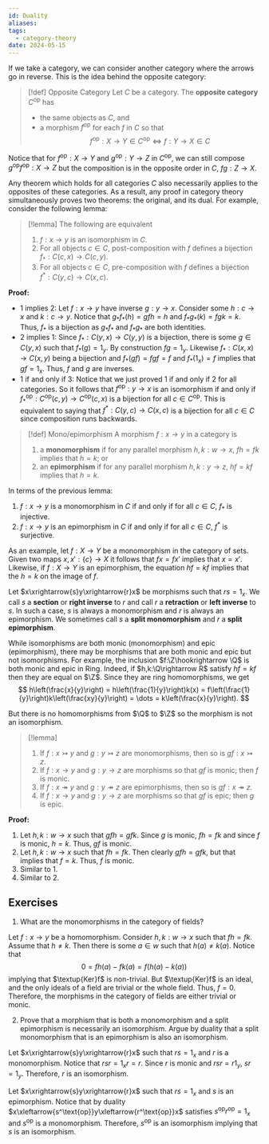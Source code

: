 ```yaml
---
id: Duality
aliases: 
tags:
  - category-theory
date: 2024-05-15
---
```


If we take a category, we can consider another category where the arrows go in reverse. This is the idea behind the opposite category:

> [!def] Opposite Category
> Let $C$ be a category. The **opposite category** $C^\text{op}$ has
> - the same objects as $C$, and 
> - a morphism $f^\text{op}$ for each $f$ in $C$ so that 
> $$ f^\text{op}:X\rightarrow Y \in C^\text{op} \Leftrightarrow f:Y\rightarrow X\in C$$

Notice that for $f^\text{op}:X\rightarrow Y$ and $g^\text{op}:Y\rightarrow Z$ in $C^\text{op}$, we can still compose $g^\text{op}f^\text{op}:X\rightarrow Z$ but the composition is in the opposite order in $C$, $fg:Z\rightarrow X$.

Any theorem which holds for all categories $C$ also necessarily applies to the opposites of these categories. As a result, any proof in category theory simultaneously proves two theorems: the original, and its dual. For example, consider the following lemma:

> [!lemma]
> The following are equivalent
> 1. $f:x\rightarrow y$ is an isomorphism in $C$.
> 2. For all objects $c\in C$, post-composition with $f$ defines a bijection $f_*:C(c,x)\rightarrow C(c,y)$.
> 3. For all objects $c\in C$, pre-composition with $f$ defines a bijection $f^*:C(y,c)\rightarrow C(x,c)$.

**Proof:**

- 1 implies 2: Let $f:x\rightarrow y$ have inverse $g:y\rightarrow x$. Consider some $h:c\rightarrow x$ and $k:c\rightarrow y$. Notice that $g_*f_*(h)=gfh=h$ and $f_*g_*(k)=fgk=k$. Thus, $f_*$ is a bijection as $g_*f_*$ and $f_*g_*$ are both identities.
- 2 implies 1: Since $f_*:C(y,x)\rightarrow C(y,y)$ is a bijection, there is some $g\in C(y,x)$ such that $f_*(g)=1_y$. By construction $fg=1_y$. Likewise $f_*:C(x,x)\rightarrow C(x,y)$ being a bijection and $f_*(gf)=fgf=f$ and $f_*(1_x)=f$ implies that $gf=1_x$. Thus, $f$ and $g$ are inverses.
- 1 if and only if 3: Notice that we just proved 1 if and only if 2 for all categories. So it follows that $f^\text{op}:y\rightarrow x$ is an isomorphism if and only if $f_*^\text{op}:C^\text{op}(c,y)\rightarrow C^\text{op}(c,x)$ is a bijection for all $c\in C^\text{op}$. This is equivalent to saying that $f^*:C(y,c)\rightarrow C(x,c)$ is a bijection for all $c\in C$ since composition runs backwards.

> [!def] Mono/epimorphism
> A morphism $f:x\rightarrow y$ in a category is 
> 1. a **monomorphism** if for any parallel morphism $h,k:w\rightarrow x$, $fh=fk$ implies that $h=k$; or
> 2. an **epimorphism** if for any parallel morphism $h,k:y\rightarrow z$, $hf=kf$ implies that $h=k$.

In terms of the previous lemma:
1. $f:x\rightarrow y$ is a monomorphism in $C$ if and only if for all $c\in C$, $f_*$ is injective.
2. $f:x\rightarrow y$ is an epimorphism in $C$ if and only if for all $c\in C$, $f^*$ is surjective.

As an example, let $f:X\rightarrow Y$ be a monomorphism in the category of sets. Given two maps $x,x':\{c\}\rightarrow X$ it follows that $fx=fx'$ implies that $x=x'$. Likewise, if $f:X\rightarrow Y$ is an epimorphism, the equation $hf=kf$ implies that the $h=k$ on the image of $f$.

Let $x\xrightarrow{s}y\xrightarrow{r}x$ be morphisms such that $rs=1_x$. We call $s$ a **section** or **right inverse** to $r$ and call $r$ a **retraction** or **left inverse** to $s$. In such a case, $s$ is always a monomorphism and $r$ is always an epimorphism. We sometimes call $s$ a **split monomorphism** and $r$ a **split epimorphism**.

While isomorphisms are both monic (monomorphism) and epic (epimorphism), there may be morphisms that are both monic and epic but not isomorphisms. For example, the inclusion $f:\Z\hookrightarrow \Q$ is both monic and epic in $\text{Ring}$. Indeed, if $h,k:\Q\rightarrow R$ satisfy $hf=kf$ then they are equal on $\Z$. Since they are ring homomorphisms, we get
$$
    h\left(\frac{x}{y}\right) = h\left(\frac{1}{y}\right)k(x) = f\left(\frac{1}{y}\right)k\left(\frac{xy}{y}\right) = \dots = k\left(\frac{x}{y}\right).
$$

But there is no homomorphisms from $\Q$ to $\Z$ so the morphism is not an isomorphism.

> [!lemma]
> 1. If $f:x\rightarrowtail y$ and $g:y\rightarrowtail z$ are monomorphisms, then so is $gf:x\rightarrowtail z$.
> 2. If $f:x\rightarrow y$ and $g:y\rightarrow z$ are morphisms so that $gf$ is monic; then $f$ is monic.
> 3. If $f:x\twoheadrightarrow y$ and $g:y\twoheadrightarrow z$ are epimorphisms, then so is $gf:x\twoheadrightarrow z$.
> 4. If $f:x\rightarrow y$ and $g:y\rightarrow z$ are morphisms so that $gf$ is epic; then $g$ is epic.

**Proof:**

1. Let $h,k:w\rightarrow x$ such that $gfh=gfk$. Since $g$ is monic, $fh=fk$ and since $f$ is monic, $h=k$. Thus, $gf$ is monic.
2. Let $h,k:w\rightarrow x$ such that $fh=fk$. Then clearly $gfh=gfk$, but that implies that $f=k$. Thus, $f$ is monic.
3. Similar to 1.
4. Similar to 2.

## Exercises

1. What are the monomorphisms in the category of fields?

Let $f:x\rightarrow y$ be a homomorphism. Consider $h,k:w\rightarrow x$ such that $fh=fk$. Assume that $h\ne k$. Then there is some $a\in w$ such that $h(a)\ne k(a)$. Notice that 
$$
    0 = fh(a) - fk(a) = f(h(a)-k(a))
$$
implying that $\textup{Ker}f$ is non-trivial. But $\textup{Ker}f$ is an ideal, and the only ideals of a field are trivial or the whole field. Thus, $f=0$. Therefore, the morphisms in the category of fields are either trivial or monic.

2. Prove that a morphism that is both a monomorphism and a split epimorphism is necessarily an isomorphism. Argue by duality that a split monomorphism that is an epimorphism is also an isomorphism.

Let $x\xrightarrow{s}y\xrightarrow{r}x$ such that $rs=1_x$ and $r$ is a monomorphism. Notice that $rsr=1_xr=r$. Since $r$ is monic and $rsr=r1_y$, $sr=1_y$. Therefore, $r$ is an isomorphism.

Let $x\xrightarrow{s}y\xrightarrow{r}x$ such that $rs=1_x$ and $s$ is an epimorphism. Notice that by duality $x\xleftarrow{s^\text{op}}y\xleftarrow{r^\text{op}}x$ satisfies $s^\text{op}r^\text{op}=1_x$ and $s^\text{op}$ is a monomorphism. Therefore, $s^\text{op}$ is an isomorphism implying that $s$ is an isomorphism.
